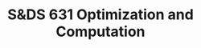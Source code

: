 ---
title: "S&DS 631 Optimization and Computation"
collection: teaching
#permalink: /teaching/2022-fall-sds631
venue: "Department of Statistics and Data Science, Yale University"
---